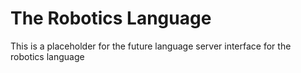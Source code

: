# The Robotics Language

This is a placeholder for the future language server interface for the robotics language
